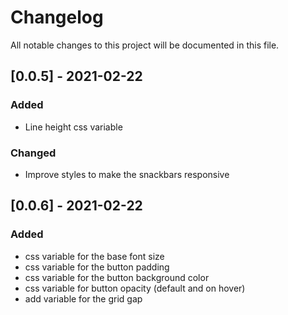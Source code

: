 # Changelog
All notable changes to this project will be documented in this file.

## [0.0.5] - 2021-02-22
### Added
- Line height css variable

### Changed
- Improve styles to make the snackbars responsive

## [0.0.6] - 2021-02-22
### Added
- css variable for the base font size
- css variable for the button padding
- css variable for the button background color
- css variable for button opacity (default and on hover)
- add variable for the grid gap
